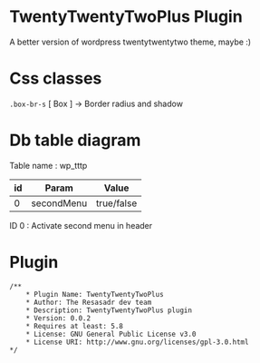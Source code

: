 # TwentyTwentyTwoPlus Plugin
A better version of wordpress twentytwentytwo theme, maybe :)

# Css classes

``` .box-br-s ``` [ Box ] -> Border radius and shadow

# Db table diagram
Table name : wp_tttp

| id | Param  | Value |
| ------------- | ------------- | ------------- |
| 0  | secondMenu  | true/false  |

ID 0 : Activate second menu in header
# Plugin
```
/**
    * Plugin Name: TwentyTwentyTwoPlus
    * Author: The Resasadr dev team
    * Description: TwentyTwentyTwoPlus plugin
    * Version: 0.0.2
    * Requires at least: 5.8
    * License: GNU General Public License v3.0
    * License URI: http://www.gnu.org/licenses/gpl-3.0.html
*/
```
